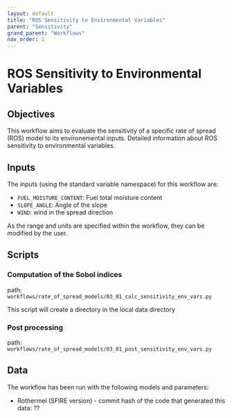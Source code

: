 ```yaml
---
layout: default
title: "ROS Sensitivity to Environmental Variables"
parent: "Sensitivity"
grand_parent: "Workflows"
nav_order: 1
---
```


# ROS Sensitivity to Environmental Variables
## Objectives

This workflow aims to evaluate the sensitivity of a specific rate of spread (ROS) model to its environemental inputs.
Detailed information about ROS sensitivity to environmental variables.


## Inputs

The inputs (using the standard variable namespace) for this workflow are:
- `FUEL_MOISTURE_CONTENT`: Fuel total moisture content
- `SLOPE_ANGLE`: Angle of the slope
- `WIND`: wind in the spread direction

As the range and units are specified within the workflow, they can be modified by the user.

## Scripts

### Computation of the Sobol indices
path: `workflows/rate_of_spread_models/03_01_calc_sensitivity_env_vars.py`

This script will create a directory in the local data directory

### Post processing
path: `workflows/rate_of_spread_models/03_01_post_sensitivity_env_vars.py`

## Data

The workflow has been run with the following models and parameters:

<!-- name of the workflow test, commit hash of the code thaht generated this data, generation date, other info on library used (with commit hash if possible), inputs  -->
- Rothermel (SFIRE version) - commit hash of the code that generated this data: ??